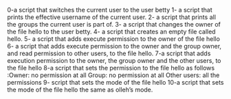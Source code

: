 0-a script that switches the current user to the user betty
1- a script that prints the effective username of the current user.
2- a script that prints all the groups the current user is part of.
3-  a script that changes the owner of the file hello to the user betty.
4- a script that creates an empty file called hello.
5- a script that adds execute permission to the owner of the file hello
6- a script that adds execute permission to the owner and the group owner, and read permission to other users, to the file hello.
7-a script that adds execution permission to the owner, the group owner and the other users, to the file hello
8-a script that sets the permission to the file hello as follows
:Owner: no permission at all
Group: no permission at all
Other users: all the permissions
9- script that sets the mode of the file hello
10-a script that sets the mode of the file hello the same as olleh’s mode.
